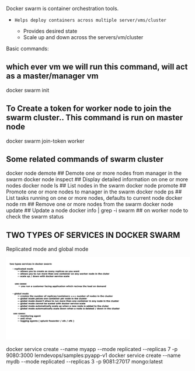 Docker swarm is container orchestration tools.
  - 	Helps deploy containers across multiple server/vms/cluster
	-   Provides desired state
	-   Scale up and down across the servers/vm/cluster
  

Basic commands:

## which ever vm we will run this command, will act as a master/manager vm ##
docker swarm init

## To Create a token for worker node to join the swarm cluster.. This command is run on master node ###
docker swarm join-token worker

## Some related commands of swarm cluster
docker node demote			## Demote one or more nodes from manager in the swarm
docker node inspect			## Display detailed information on one or more nodes
docker node ls				## List nodes in the swarm
docker node promote			## Promote one or more nodes to manager in the swarm
docker node ps				## List tasks running on one or more nodes, defaults to current node
docker node rm				## Remove one or more nodes from the swarm
docker node update			## Update a node
docker info | grep -i swarm		## on worker node to check the swarm status

## TWO TYPES OF SERVICES IN DOCKER SWARM 
Replicated mode and global mode

<img src="https://github.com/seemathapliyal79/docker/blob/main/screenshots/docker-swarm-types-of-services.png">




docker service create --name myapp --mode replicated --replicas 7 -p 9080:3000 lerndevops/samples:pyapp-v1
docker service create --name mydb --mode replicated --replicas 3 -p 9081:27017 mongo:latest
